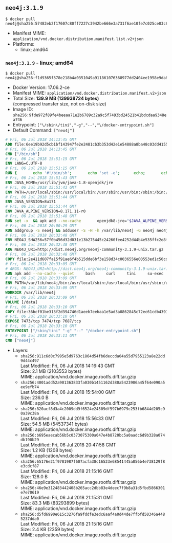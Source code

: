 ## `neo4j:3.1.9`

```console
$ docker pull neo4j@sha256:57482eb2f17607c80ff7227c3942be666e3a731f6ae10fe7c025ce03c6b57081
```

-	Manifest MIME: `application/vnd.docker.distribution.manifest.list.v2+json`
-	Platforms:
	-	linux; amd64

### `neo4j:3.1.9` - linux; amd64

```console
$ docker pull neo4j@sha256:f1d9365f378e218b4a0351049a911861076368977dd2404ee1958e9da843756f
```

-	Docker Version: 17.06.2-ce
-	Manifest MIME: `application/vnd.docker.distribution.manifest.v2+json`
-	Total Size: **139.9 MB (139938724 bytes)**  
	(compressed transfer size, not on-disk size)
-	Image ID: `sha256:9fde972f89fe4beeaa71e2b6789c32a9c5f7493bd24521b41bdcdaa9348ea746`
-	Entrypoint: `["\/sbin\/tini","-g","--","\/docker-entrypoint.sh"]`
-	Default Command: `["neo4j"]`

```dockerfile
# Fri, 06 Jul 2018 14:13:45 GMT
ADD file:6ee19b92d5cb1bf143947fe2e2481cb3b353d42e1e54888a8ba48c03dd4155f2 in / 
# Fri, 06 Jul 2018 14:13:45 GMT
CMD ["/bin/sh"]
# Fri, 06 Jul 2018 15:51:15 GMT
ENV LANG=C.UTF-8
# Fri, 06 Jul 2018 15:51:15 GMT
RUN { 		echo '#!/bin/sh'; 		echo 'set -e'; 		echo; 		echo 'dirname "$(dirname "$(readlink -f "$(which javac || which java)")")"'; 	} > /usr/local/bin/docker-java-home 	&& chmod +x /usr/local/bin/docker-java-home
# Fri, 06 Jul 2018 15:51:43 GMT
ENV JAVA_HOME=/usr/lib/jvm/java-1.8-openjdk/jre
# Fri, 06 Jul 2018 15:51:43 GMT
ENV PATH=/usr/local/sbin:/usr/local/bin:/usr/sbin:/usr/bin:/sbin:/bin:/usr/lib/jvm/java-1.8-openjdk/jre/bin:/usr/lib/jvm/java-1.8-openjdk/bin
# Fri, 06 Jul 2018 15:51:44 GMT
ENV JAVA_VERSION=8u171
# Fri, 06 Jul 2018 15:51:44 GMT
ENV JAVA_ALPINE_VERSION=8.171.11-r0
# Fri, 06 Jul 2018 15:51:48 GMT
RUN set -x 	&& apk add --no-cache 		openjdk8-jre="$JAVA_ALPINE_VERSION" 	&& [ "$JAVA_HOME" = "$(docker-java-home)" ]
# Fri, 06 Jul 2018 20:00:29 GMT
RUN addgroup -S neo4j && adduser -S -H -h /var/lib/neo4j -G neo4j neo4j
# Fri, 06 Jul 2018 20:32:48 GMT
ENV NEO4J_SHA256=57f0b456d32d031e13b275445c24260fee4252d44b4e535ffc2e8f809ab854bd NEO4J_TARBALL=neo4j-community-3.1.9-unix.tar.gz
# Fri, 06 Jul 2018 20:32:48 GMT
ARG NEO4J_URI=http://dist.neo4j.org/neo4j-community-3.1.9-unix.tar.gz
# Fri, 06 Jul 2018 20:32:48 GMT
COPY file:2e411d607fa15f91ae6f4b515dde6bf3e158d34c0036556e00553ed1c50cd63d in /tmp/ 
# Fri, 06 Jul 2018 20:33:05 GMT
# ARGS: NEO4J_URI=http://dist.neo4j.org/neo4j-community-3.1.9-unix.tar.gz
RUN apk add --no-cache --quiet     bash     curl     tini     su-exec     && curl --fail --silent --show-error --location --remote-name ${NEO4J_URI}     && echo "${NEO4J_SHA256}  ${NEO4J_TARBALL}" | sha256sum -csw -     && tar --extract --file ${NEO4J_TARBALL} --directory /var/lib     && mv /var/lib/neo4j-* /var/lib/neo4j     && rm ${NEO4J_TARBALL}     && mv /var/lib/neo4j/data /data     && chown -R neo4j:neo4j /data     && chmod -R 777 /data     && chown -R neo4j:neo4j /var/lib/neo4j     && chmod -R 777 /var/lib/neo4j     && ln -s /data /var/lib/neo4j/data     && apk del curl
# Fri, 06 Jul 2018 20:33:09 GMT
ENV PATH=/var/lib/neo4j/bin:/usr/local/sbin:/usr/local/bin:/usr/sbin:/usr/bin:/sbin:/bin:/usr/lib/jvm/java-1.8-openjdk/jre/bin:/usr/lib/jvm/java-1.8-openjdk/bin
# Fri, 06 Jul 2018 20:33:09 GMT
WORKDIR /var/lib/neo4j
# Fri, 06 Jul 2018 20:33:09 GMT
VOLUME [/data]
# Fri, 06 Jul 2018 20:33:10 GMT
COPY file:36bcf01be313f2d394746d1aeeb7eebaa1e5ad3a0862845c72ec61cdb4391f83 in /docker-entrypoint.sh 
# Fri, 06 Jul 2018 20:33:10 GMT
EXPOSE 7473/tcp 7474/tcp 7687/tcp
# Fri, 06 Jul 2018 20:33:10 GMT
ENTRYPOINT ["/sbin/tini" "-g" "--" "/docker-entrypoint.sh"]
# Fri, 06 Jul 2018 20:33:11 GMT
CMD ["neo4j"]
```

-	Layers:
	-	`sha256:911c6d0c7995e5d9763c1864d54fb6deccda04a55d7955123a8e22dd9d44c497`  
		Last Modified: Fri, 06 Jul 2018 14:16:43 GMT  
		Size: 2.1 MB (2103553 bytes)  
		MIME: application/vnd.docker.image.rootfs.diff.tar.gzip
	-	`sha256:4001add52a901363833fa030b1451162d380a5423906a45f64e090a5ee9efb74`  
		Last Modified: Fri, 06 Jul 2018 15:54:00 GMT  
		Size: 236.0 B  
		MIME: application/vnd.docker.image.rootfs.diff.tar.gzip
	-	`sha256:820acf8d3a4c2009dd9f6524e24509df597b6979c253fb6844d205c90a39c38a`  
		Last Modified: Fri, 06 Jul 2018 15:56:33 GMT  
		Size: 54.5 MB (54537341 bytes)  
		MIME: application/vnd.docker.image.rootfs.diff.tar.gzip
	-	`sha256:b695eaecab56b5c0373075300a047e4b8720bc5a0aadc6d9b328a074db190b29`  
		Last Modified: Fri, 06 Jul 2018 20:47:58 GMT  
		Size: 1.2 KB (1208 bytes)  
		MIME: application/vnd.docker.image.rootfs.diff.tar.gzip
	-	`sha256:65176e21f9781987f607acfa38c16523e68541445a856b4e738129f8e3cdcf87`  
		Last Modified: Fri, 06 Jul 2018 21:15:16 GMT  
		Size: 128.0 B  
		MIME: application/vnd.docker.image.rootfs.diff.tar.gzip
	-	`sha256:46e9e312483442408b265acc2dbb83e4deec7f9b8a31d5fbd5866301e7e70619`  
		Last Modified: Fri, 06 Jul 2018 21:15:31 GMT  
		Size: 83.3 MB (83293899 bytes)  
		MIME: application/vnd.docker.image.rootfs.diff.tar.gzip
	-	`sha256:d5fd6990e615c3276fa9fddfe3edc6aaf4a0d44de7ffbfd50346a4485237dda0`  
		Last Modified: Fri, 06 Jul 2018 21:15:16 GMT  
		Size: 2.4 KB (2359 bytes)  
		MIME: application/vnd.docker.image.rootfs.diff.tar.gzip
